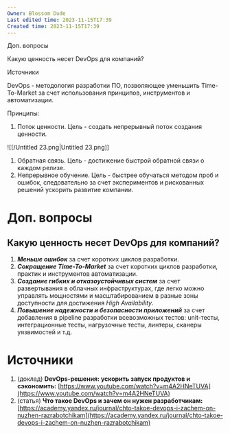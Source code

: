 ```yaml
---
Owner: Blossom Dude
Last edited time: 2023-11-15T17:39
Created time: 2023-11-15T17:39
---
```

Доп. вопросы

Какую ценность несет DevOps для компаний?

Источники

DevOps - методология разработки ПО, позволяющее уменьшить Time-To-Market за счет использования принципов, инструментов и автоматизации.

Принципы:

1. Поток ценности. Цель - создать непрерывный поток создания ценности.

![[/Untitled 23.png|Untitled 23.png]]

1. Обратная связь. Цель - достижение быстрой обратной связи о каждом релизе.
2. Непрерывное обучение. Цель - быстрее обучаться методом проб и ошибок, следовательно за счет экспериментов и рискованных решений ускорить развитие компании.

# Доп. вопросы

## Какую ценность несет DevOps для компаний?

1. **_Меньше ошибок_** за счет коротких циклов разработки.
2. _**Сокращение Time-To-Market**_ за счет коротких циклов разработки, практик и инструментов автоматизации.
3. _**Создание гибких и отказоустойчивых систем**_ за счет развертывания в облачных инфраструктурах, где легко можно управлять мощностями и масштабированием в разные зоны доступности для достижения _High Availability_.
4. _**Повышение надежности и безопасности приложений**_ за счет добавления в pipeline разработки всевозможных тестов: unit-тесты, интеграционные тесты, нагрузочные тесты, линтеры, сканеры уязвимостей и т.д.

# Источники

1. (доклад) **DevOps-решения: ускорить запуск продуктов и сэкономить:** [https://www.youtube.com/watch?v=m4A2HNeTUVA](https://www.youtube.com/watch?v=m4A2HNeTUVA)
2. (статья) **Что такое DevOps и зачем он нужен разработчикам:** [https://academy.yandex.ru/journal/chto-takoe-devops-i-zachem-on-nuzhen-razrabotchikam](https://academy.yandex.ru/journal/chto-takoe-devops-i-zachem-on-nuzhen-razrabotchikam)